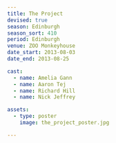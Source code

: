 ```yaml
---
title: The Project
devised: true
season: Edinburgh
season_sort: 410
period: Edinburgh
venue: ZOO Monkeyhouse
date_start: 2013-08-03
date_end: 2013-08-25

cast:
  - name: Amelia Gann
  - name: Aaron Tej
  - name: Richard Hill
  - name: Nick Jeffrey

assets:
  - type: poster
    image: the_project_poster.jpg

---
```

